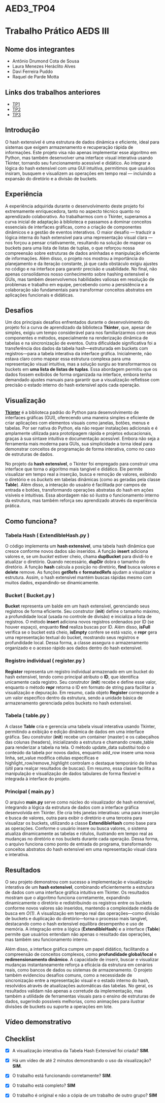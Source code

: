 # AED3_TP04
# Trabalho Prático AEDS III

## Nome dos integrantes

 - Antônio Drumond Cota de Sousa
 - Laura Menezes Heráclito Alves
 - Davi Ferreira Puddo
 - Raquel de Parde Motta
   
## Links dos trabalhos anteriores
- [TP1](https://github.com/AntonioDrumond/AED3_TP01/)
- [TP2](https://github.com/AntonioDrumond/AED3_TP02/)
- [TP3]()

## Introdução

O hash extensível é uma estrutura de dados dinâmica e eficiente, ideal para sistemas que exigem armazenamento e recuperação rápida de informações. Este projeto visa não apenas implementar esse algoritmo em Python, mas também desenvolver uma interface visual interativa usando Tkinter, tornando seu funcionamento acessível e didático. Ao integrar a lógica do hash extensível com uma GUI intuitiva, permitimos que usuários insiram, busquem e visualizem as operações em tempo real — incluindo a expansão do diretório e a divisão de buckets.

## Experiência

A experiência adquirida durante o desenvolvimento deste projeto foi extremamente enriquecedora, tanto no aspecto técnico quanto no aprendizado colaborativo. Ao trabalharmos com o Tkinter, superamos a curva inicial de adaptação à biblioteca e passamos a dominar conceitos essenciais de interfaces gráficas, como a criação de componentes dinâmicos e a gestão de eventos interativos. O maior desafio — traduzir a lógica interna do hash extensível para uma representação visual clara — nos forçou a pensar criativamente, resultando na solução de mapear os buckets para uma lista de listas de tuplas, o que reforçou nossa compreensão sobre estruturas de dados aninhadas e manipulação eficiente de informações. Além disso, o projeto nos mostrou a importância do planejamento e da iteração constante, já que cada obstáculo exigiu ajustes no código e na interface para garantir precisão e usabilidade. No final, não apenas consolidamos nosso conhecimento sobre hashing extensível e GUIs, mas também desenvolvemos habilidades valiosas em resolução de problemas e trabalho em equipe, percebendo como a persistência e a colaboração são fundamentais para transformar conceitos abstratos em aplicações funcionais e didáticas.

## Desafios

Um dos principais desafios enfrentados durante o desenvolvimento do projeto foi a curva de aprendizado da biblioteca **Tkinter**, que, apesar de simples, exigiu um tempo considerável para nos familiarizarmos com seus componentes e métodos, especialmente na renderização dinâmica de tabelas e na sincronização de eventos. Outra dificuldade significativa foi a transferência dos dados da tabela hash—estruturada em buckets com registros—para a tabela interativa da interface gráfica. Inicialmente, não estava claro como mapear essa estrutura complexa para uma representação visual intuitiva, mas a solução surgiu ao transformarmos os buckets em **uma lista de listas de tuplas**. Essa abordagem permitiu que os dados fossem exibidos de forma organizada na interface, embora tenha demandado ajustes manuais para garantir que a visualização refletisse com precisão o estado interno do hash extensível após cada operação. 

## Visualização
[**Tkinter**](https://docs.python.org/pt-br/3.13/library/tkinter.html) é a biblioteca padrão do Python para desenvolvimento de interfaces gráficas (GUI), oferecendo uma maneira simples e eficiente de criar aplicações com elementos visuais como janelas, botões, menus e tabelas. Por ser nativa do Python, ela não requer instalações adicionais e é amplamente utilizada para prototipagem rápida e projetos educacionais, graças à sua sintaxe intuitiva e documentação acessível. Embora não seja a ferramenta mais moderna para GUIs, sua simplicidade a torna ideal para demonstrar conceitos de programação de forma interativa, como no caso de estruturas de dados.  

No projeto da **hash extensível**, o Tkinter foi empregado para construir uma interface que torna o algoritmo mais tangível e didático. Ele permite visualizar em tempo real a inserção, busca e remoção de valores, exibindo o diretório e os *buckets* em tabelas dinâmicas (como as geradas pela classe **Table**). Além disso, a interação do usuário é facilitada por campos de entrada e botões, transformando operações abstratas do hash em ações visíveis e intuitivas. Essa abordagem não só ilustra o funcionamento interno da estrutura, mas também reforça seu aprendizado através da experiência prática.

## Como funciona?
### Tabela Hash ( ExtendibleHash.py )
O código implementa um **hash extensível**, uma tabela hash dinâmica que cresce conforme novos dados são inseridos. A função **insert** adiciona valores e, se um *bucket* estiver cheio, chama **dupBucket** para dividi-lo e atualizar o diretório. Quando necessário, **dupDir** dobra o tamanho do diretório. A função **hash** calcula a posição no diretório, **find** busca valores e **delete** remove. As funções **getRefs** e **formatedRefs** ajudam a visualizar a estrutura. Assim, o hash extensível mantém buscas rápidas mesmo com muitos dados, expandindo-se dinamicamente.

### Bucket ( Bucket.py )
**Bucket** representa um balde em um hash extensível, gerenciando seus registros de forma eficiente. Seu construtor (__init__) define o tamanho máximo, a profundidade local (usada no controle de divisão) e inicializa a lista de registros. O método **insert** adiciona novos registros ordenados por ID (se houver espaço), enquanto **find** realiza buscas por ID. Além disso, **isFull** verifica se o bucket está cheio, **isEmpty** confere se está vazio, e **__repr__** gera uma representação textual do bucket, mostrando seus registros e profundidade local. Dessa forma, a classe assegura o armazenamento organizado e o acesso rápido aos dados dentro do hash extensível.

### Registro individual ( register.py )
**Register** representa um registro individual armazenado em um bucket do hash extensível, tendo como principal atributo o **ID**, que identifica unicamente cada registro. Seu construtor (__init__) recebe e define esse valor, enquanto o método __repr__ retorna o ID em formato de string para facilitar a visualização e depuração. Em resumo, cada objeto **Register** corresponde a um valor específico dentro da estrutura, sendo a unidade básica de armazenamento gerenciada pelos buckets no hash extensível.

### Tabela ( table.py )
A classe **Table** cria e gerencia uma tabela visual interativa usando Tkinter, permitindo a exibição e edição dinâmica de dados em uma interface gráfica. Seu construtor (__init__) recebe um container (master) e os cabeçalhos das colunas (headers), inicializando a estrutura e chamando create_table para renderizar a tabela na tela. O método update_data substitui todo o conteúdo da tabela por novos dados, enquanto add_row insere uma nova linha, set_value modifica células específicas e highlight_row/remove_highlight controlam o destaque temporário de linhas (útil para realçar resultados de buscas). Em resumo, essa classe facilita a manipulação e visualização de dados tabulares de forma flexível e integrada à interface do projeto.

### Principal ( main.py )
O arquivo **main.py** serve como núcleo do visualizador de hash extensível, integrando a lógica da estrutura de dados com a interface gráfica desenvolvida em Tkinter. Ele cria três janelas interativas: uma para inserção e busca de valores, outra para exibir o diretório e uma terceira para visualizar os buckets, utilizando a classe **ExtendibleHash** como base para as operações. Conforme o usuário insere ou busca valores, o sistema atualiza dinamicamente as tabelas e rótulos, ilustrando em tempo real as mudanças no diretório e nos buckets durante cada operação. Dessa forma, o arquivo funciona como ponto de entrada do programa, transformando conceitos abstratos do hash extensível em uma representação visual clara e interativa.

## Resultados

O seu projeto demonstrou com sucesso a implementação e visualização interativa de um **hash extensível**, combinando eficientemente a estrutura de dados com uma interface gráfica intuitiva em Tkinter. Os resultados mostram que o algoritmo funciona corretamente, expandindo dinamicamente o diretório e redistribuindo os registros entre os buckets conforme novos valores são inseridos, mantendo a complexidade média de busca em *O(1)*. A visualização em tempo real das operações—como divisão de buckets e duplicação do diretório—torna o processo mais tangível, destacando como o hash extensível equilibra desempenho e uso de memória. A integração entre a lógica (**ExtendibleHash**) e a interface (**Table**) permite que usuários entendam não apenas o resultado das operações, mas também seu funcionamento interno.  

Além disso, a interface gráfica cumpre um papel didático, facilitando a compreensão de conceitos complexos, como **profundidade global/local** e **redimensionamento dinâmico**. A capacidade de inserir, buscar e visualizar mudanças instantaneamente reforça a eficácia da estrutura em cenários reais, como bancos de dados ou sistemas de armazenamento. O projeto também evidenciou desafios comuns, como a necessidade de sincronização entre a representação visual e o estado interno do hash, resolvidos através de atualizações automáticas das tabelas. No geral, os resultados validam não apenas a corretude da implementação, mas também a utilidade de ferramentas visuais para o ensino de estruturas de dados, sugerindo possíveis melhorias, como animações para ilustrar divisões de buckets ou suporte a operações em lote.

## Vídeo demonstrativo



## Checklist

- [x] A visualização interativa da Tabela Hash Extensível foi criada? **SIM**.

- [x] Há um vídeo de até 2 minutos demonstrando o uso da visualização? **SIM**.

- [x] O trabalho está funcionando corretamente? **SIM**.

- [x] O trabalho está completo? **SIM**

- [x] O trabalho é original e não a cópia de um trabalho de outro grupo? **SIM**

